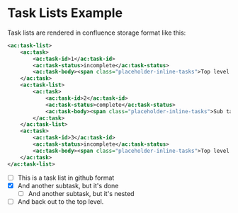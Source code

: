 # Task Lists Example

Task lists are rendered in confluence storage format like this:

```xml
<ac:task-list>
    <ac:task>
        <ac:task-id>1</ac:task-id>
        <ac:task-status>incomplete</ac:task-status>
        <ac:task-body><span class="placeholder-inline-tasks">Top level task 1</span></ac:task-body>
    </ac:task>
    <ac:task-list>
        <ac:task>
            <ac:task-id>2</ac:task-id>
            <ac:task-status>complete</ac:task-status>
            <ac:task-body><span class="placeholder-inline-tasks">Sub task 1</span></ac:task-body>
        </ac:task>
    </ac:task-list>
    <ac:task>
        <ac:task-id>3</ac:task-id>
        <ac:task-status>incomplete</ac:task-status>
        <ac:task-body><span class="placeholder-inline-tasks">Top level task 2</span></ac:task-body>
    </ac:task>
</ac:task-list>
```

- [ ] This is a task list in github format
- [x] And another subtask, but it's done
  - [ ] And another subtask, but it's nested
- [ ] And back out to the top level.
